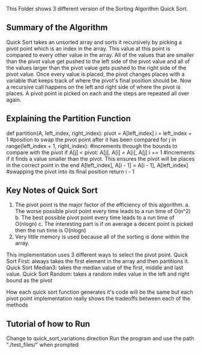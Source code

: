 This Folder shows 3 different version of the Sorting Algorithm Quick Sort.

Summary of the Algorithm
----------------------
Quick Sort takes an unsorted array and sorts it recursively by picking a pivot point which is an index in the array.
This value at this point is compared to every other value in the array. All of the values that are smaller than the
pivot value get pushed to the left side of the pivot value and all of the values larger than the pivot value gets
pushed to the right side of the pivot value. Once every value is placed, the pivot changes places with a variable
that keeps track of where the pivot's final position should be. Now a recursive call happens on the left and right side
of where the pivot is places. A pivot point is picked on each and the steps are repeated all over again.

Explaining the Partition Function
----------------------
def partition(A, left_index, right_index):
    pivot = A[left_index]
    i = left_index + 1 #position to swap the pivot point after it has been compared
    for j in range(left_index + 1, right_index): #increments through the bounds to compare with the pivot
        if A[j] < pivot:
            A[j], A[i] = A[i], A[j]
            i += 1 #increments if it finds a value smaller than the pivot. This ensures the pivot will be places in the correct point in the end
    A[left_index], A[i - 1] = A[i - 1], A[left_index] #swapping the pivot into its final position
    return i - 1

Key Notes of Quick Sort
----------------------
1. The pivot point is the major factor of the efficiency of this algorithm.
	a. The worse possible pivot point every time leads to a run time of O(n^2)
	b. The best possible pivot point every time leads to a run time of O(nlogn)
	c. The interesting part is if on average a decent point is picked then the run time is O(nlogn)
2. Very little memory is used because all of the sorting is done within the array.

This implementation uses 3 different ways to select the pivot point.
Quick Sort First: always takes the first element in the array and then partitions it.
Quick Sort Median3: takes the median value of the first, middle and last value.
Quick Sort Random: takes a random index value in the left and right bound as the pivot

How each quick sort function generates it's code will be the same but each pivot point implementation really shows the
tradeoffs between each of the methods

Tutorial of how to Run
----------------------
Change to quick_sort_variations direction
Run the program and use the path "./test_files/<test file you want to run>" when prompted